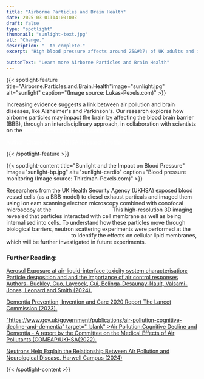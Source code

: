 ```yaml
---
title: "Airborne Particles and Brain Health"
date: 2025-03-01T14:00:00Z
draft: false
type: "spotlight"
thumbnail: "sunlight-text.jpg"
alt: "Change."
description: "  to complete."
excerpt: "High blood pressure affects around 25&#37; of UK adults and is a leading risk factor for cardiovascular disease. Research by UKHSA shows that small exposures to sunlight may be beneficial for our cardiovascular health. This may offer a simple and accessible way of reducing the risk of cardiovascular disease"

buttonText: "Learn more Airborne Particles and Brain Health"
---
```


{{< spotlight-feature title="Airborne.Particles.and.Brain.Health"image="sunlight.jpg" alt="sunlight" caption="(Image source: Lukas-Pexels.com)" >}}

<p>Increasing evidence suggests a link between air pollution and brain diseases, like Alzheimer's and Parkinson's.  Our research explores how airborne particles may impact the brain by affecting the blood brain barrier (BBB), through an interdisciplinary approach, in collaboration with scientists on the <a style="color:white" href="https://www.harwellcampus.com/" target="_blank"> (Harwell Science and Innovation Campus).</a></p>


<p><a style="color:white;" href="https://researchportal.ukhsa.gov.uk/en/persons/chang-guo"> Author: Chang Guo - UKHSA Research Profile </a></p>
{{< /spotlight-feature >}}

{{< spotlight-content title="Sunlight and the Impact on Blood Pressure" image="sunlight-bp.jpg" alt="sunlight-cardio" caption="Blood pressure monitoring (Image source: Thirdman-Pexels.com)" >}}


<p>Researchers from the UK Health Security Agency (UKHSA) exposed blood vessel cells (as a BBB model) to diesel exhaust particals and imaged them using ion eam scanning electron microscopy combined with conofocal microscopy at the <a style="color:white" href="https://www.clf.stfc.ac.uk/" target="_blank"> (Central Laser Facility).</a>  This high-resolution 3D imaging revealed that particles interacted with cell membrane as well as being internalised into cells.  To understand how these particles move through biological barriers, neutron scattering experiments were performed at the <a style="color:white" href="https://www.isis.stfc.ac.uk/" target="_blank"> (ISIS Neutron and Muon).</a> to identify the effects on cellular lipid membranes, which will be further investigated in future experiments.</p>

<h3 class="red d-none d-lg-block">Further Reading:</h3>
<p><a href="<https://researchportal.ukhsa.gov.uk/en/publications/aerosol-exposure-et-air-liquid-interface-ae-ali-in-vitro-toxicity" target="_blank">Aerosol Exposure at air-liquid-interface toxicity system characterisation: Particle desposition and and the importance of air control responses Authors- Buckley, Guo, Laycock, Cui, Belinga-Desaunay-Nault, Valsami-Jones, Leonard and Smith  (2024).</a></p>
<p><a href=">https://www.thelancet.com/article/S0140-6736(20)30367-6/fulltext#:~:text=New%20evidence%20supports%20adding%20three,%2C%20smoking%2C%20obesity%2C%20depression%2C" target="_blank">Dementia Prevention, Invention and Care 2020 Report The Lancet Commission (2023).</a><p>
<p><a href=>"https://www.gov.uk/government/publications/air-pollution-cognitive-decline-and-dementia" target="_blank" >Air Pollution:Cognitive Decline and Dementia - A report by the Committee on the Medical Effects of Air Pollutants (COMEAP)UKHSA(2022).</a><p>
<p><a href=">https://www.harwellcampus.com/neutrons-help-explain-the-relationship-between-air-pollution-and-neurological-disease/" target="_blank"> Neutrons Help Explain the Relationship Between Air Pollution and Neurological Disease. Harwell Campus (2024)</a></p>
{{< /spotlight-content >}}
